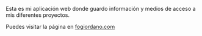 Esta es mi aplicación web donde guardo información y medios de acceso a mis diferentes proyectos. 

Puedes visitar la página en [fogiordano.com](https://fogiordano.com)
